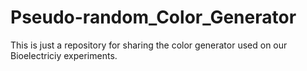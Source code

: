 # Pseudo-random_Color_Generator
This is just a repository for sharing the color generator used on our Bioelectriciy experiments.

